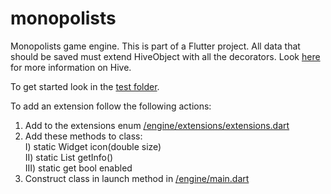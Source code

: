 # monopolists
Monopolists game engine.
This is part of a Flutter project.
All data that should be saved must extend HiveObject with all the decorators.
Look [here](https://docs.hivedb.dev/#/custom-objects/type_adapters) for more information on Hive.

To get started look in the [test folder](../../tree/master/engine/test/engine_test.dart).

To add an extension follow the following actions:
  1) Add to the extensions enum [/engine/extensions/extensions.dart](../../tree/master/engine/kernel/extensions/extensions.dart)
  2) Add these methods to class:\
    I) static Widget icon(double size)\
    II) static List<Info> getInfo()\
    III) static get bool enabled
  3) Construct class in launch method in [/engine/main.dart](../../tree/master/engine/kernel/main.dart)
